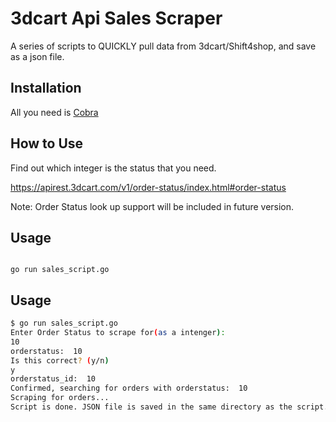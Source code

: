 
# 3dcart Api Sales Scraper

A series of scripts to QUICKLY pull data from 3dcart/Shift4shop, and save as a json file.




## Installation 

All you need is [Cobra](https://github.com/spf13/cobra)
## How to Use

Find out which integer is the status that you need.

https://apirest.3dcart.com/v1/order-status/index.html#order-status

Note: Order Status look up support will be included in future version. 

## Usage

```golang

go run sales_script.go

```

## Usage

```bash
$ go run sales_script.go 
Enter Order Status to scrape for(as a intenger): 
10
orderstatus:  10
Is this correct? (y/n)
y
orderstatus_id:  10
Confirmed, searching for orders with orderstatus:  10
Scraping for orders...
Script is done. JSON file is saved in the same directory as the script.

```

